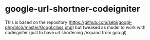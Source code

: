 # google-url-shortner-codeigniter
This is based on the repository (https://github.com/sebi/googl-php/blob/master/Googl.class.php) but tweaked as model to work with codeigniter (just to have url shortening /expand from goo.gl)
